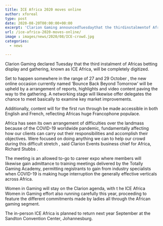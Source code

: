 ```yaml
---
title: ICE Africa 2020 moves online
author: xforeal 
type: post
date: 2020-08-20T00:00:00+00:00
excerpt: 'Clarion Gaming announcedTuesdaythat the thirdinstalmentof Africas betting display and conference,known asICE Africa,will be completely digitised '
url: /ice-africa-2020-moves-online/
image : images/news/2020/08/ICE-crowd.jpg
categories:
  - news

---
```

<span data-contrast="auto">Clarion Gaming declared </span><span data-contrast="auto">Tuesday </span><span data-contrast="auto">that the third </span><span data-contrast="auto">instalment </span><span data-contrast="auto">of Africas betting display and gathering, </span><span data-contrast="auto">known as </span><span data-contrast="auto">ICE Africa, </span><span data-contrast="auto">will be completely digitized. </span><span data-ccp-props='{"134233117":true,"134233118":true,"335551550":6,"335551620":6,"335559739":375,"335559740":276}' />

<span data-contrast="auto">Set to happen somewhere in the range of 27 and 29 </span><span data-contrast="auto">October </span><span data-contrast="auto">, the new online occasion currently named </span><span data-contrast="auto">&#8216;Bounce Back Beyond Tomorrow&#8217; </span> <span data-contrast="auto">will be upheld by </span><span data-contrast="auto">a arrangement of reports, highlights and video content paving the way to the gathering. A </span><span data-contrast="auto">networking stage will likewise offer delegates the chance to meet basically to examine key market improvements. </span><span data-ccp-props='{"134233117":true,"134233118":true,"335551550":6,"335551620":6,"335559739":375,"335559740":276}' />

<span data-contrast="auto">Additionally, </span><span data-contrast="auto">content will </span><span data-contrast="auto">for the first run through </span><span data-contrast="auto">be made accessible in both English and French, reflecting Africas huge Francophone populace. </span><span data-ccp-props='{"134233117":true,"134233118":true,"335551550":6,"335551620":6,"335559739":375,"335559740":276}' />

<span data-contrast="auto" /> <span data-contrast="auto">Africa has seen its own arrangement of difficulties over the landmass because of the COVID-19 worldwide pandemic, fundamentally affecting how our clients can carry out their responsibilities and accomplish their objectives. Were focused on doing anything we can to help our crowd during this difficult stretch </span><span data-contrast="auto">, </span><span data-contrast="auto" /><span data-contrast="auto">said </span><span data-contrast="auto">Clarion Events business chief for Africa, Richard Stubbs </span><span data-contrast="auto">. </span><span data-ccp-props='{"134233117":true,"134233118":true,"335551550":6,"335551620":6,"335559739":375,"335559740":276}' />

<span data-contrast="auto">The meeting is an allowed to-go to career expo </span><span data-contrast="auto" /><span data-contrast="auto">where members will likewise gain admittance to </span><span data-contrast="auto">training meetings </span><span data-contrast="auto">delivered by the </span><span data-contrast="auto">Totally Gaming Academy, permitting registrants to gain from industry specialists when COVID-19 is making huge interruption the generally effective verticals across Africa. </span><span data-contrast="auto" /><span data-ccp-props='{"134233117":true,"134233118":true,"335551550":6,"335551620":6,"335559739":375,"335559740":276}' />

<span data-contrast="auto" /> <span data-contrast="auto">Women in Gaming </span><span data-contrast="auto">will stay on </span><span data-contrast="auto">the Clarion </span><span data-contrast="auto">agenda, with t </span><span data-contrast="auto">he ICE Africa Women in Gaming effort </span><span data-contrast="auto">also running carefully this year, proceeding to feature </span><span data-contrast="auto">the different commitments made by ladies all through the African gaming segment. </span><span data-ccp-props='{"134233117":true,"134233118":true,"335551550":6,"335551620":6,"335559739":375,"335559740":276}' />

<span data-contrast="auto">The in-person ICE Africa is planned to </span><span data-contrast="auto">return </span><span data-contrast="auto" /><span data-contrast="auto">next year </span><span data-contrast="auto">September </span><span data-contrast="auto" /><span data-contrast="auto">at the Sandton Convention Center, Johannesburg. </span>